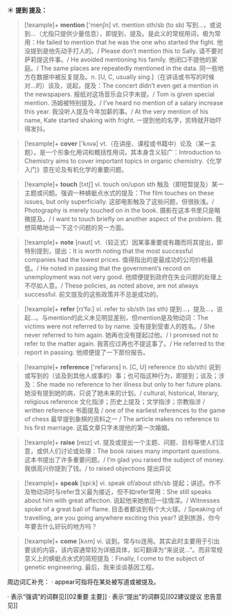 ☀ <span class="category">**提到 提及：**</span>
>[!example]+ <span class="vocabulary">**mention**</span> ['menʃn] 
> <span class="definition">vt. mention sth/sb (to sb) 写到…，或说到…（尤指只提供少量信息），即提到，提及。是此义的常规用词，极为常用：</span>He failed to mention that he was the one who started the fight. 他没提到是他先动手打人的。/ Please don’t mention this to Sally. 请不要对萨莉提这件事。/ He avoided mentioning his family. 他闭口不提他的家庭。/ The same places are repeatedly mentioned in the data. 同一些地方在数据中被反复提及。<span class="definition">n. [U, C, usually sing.]（在讲话或书写的时候对…的）谈及，说起，提及：</span>The concert didn’t even get a mention in the newspapers. 报纸对这场音乐会只字未提。/ Tom is given special mention. 汤姆被特别提及。/ I’ve heard no mention of a salary increase this year. 我没听人提及今年加薪的事。/ At the very mention of his name, Kate started shaking with fright. 一提到他的名字，凯特就开始吓得发抖。

>[!example]+ <span class="vocabulary">**cover**</span> ['kʌvə] 
> <span class="definition">vt.（在讲座、课程或书籍中）论及（某一主题）。是一个形象化用词和概括性用词，其本身含义较广：</span>Introduction to Chemistry aims to cover important topics in organic chemistry.《化学入门》意在论及有机化学的重要问题。

>[!example]+ <span class="vocabulary">**touch**</span> [tʌtʃ] 
> <span class="definition">vi. touch on/upon sth 触及（即短暂提及）某一主题或问题。强调一种蜻蜓点水式的提及：</span>The film touches on these issues, but only superficially. 这部电影触及了这些问题，但很肤浅。/ Photography is merely touched on in the book. 摄影在这本书里只是略微提及。/ I want to touch briefly on another aspect of the problem. 我想简略地谈一下这个问题的另一方面。

>[!example]+ <span class="vocabulary">**note**</span> [nəʊt] 
> <span class="definition">vt.（较正式）因某事重要或有趣而将其提出，即特别提到，提出：</span>It is worth noting that the most successful companies had the lowest prices. 值得指出的是最成功的公司价格最低。/ He noted in passing that the government’s record on unemployment was not very good. 他顺便提到政府在失业问题的处理上不尽如人意。/ These policies, as noted above, are not always successful. 前文提及的这些政策并不总是成功的。

>[!example]+ <span class="vocabulary">**refer**</span> [rɪ'fə:] 
> <span class="definition">vi. refer to sb/sth (as sth) 提到…，提及…，说起…。与mention的此义未见明显差别，但mention是及物动词：</span>The victims were not referred to by name. 没有提到受害人的姓名。/ She never referred to him again. 她再也没有提起过他。/ I promised not to refer to the matter again. 我答应过再也不提这事了。/ He referred to the report in passing. 他顺便提了一下那份报告。

>[!example]+ <span class="vocabulary">**reference**</span> ['refərəns] 
> <span class="definition">n. [C, U] reference (to sb/sth) 说到或写到的（谈及到其他人或事的）事；也可指这种行为，即提到；谈及；涉及：</span>She made no reference to her illness but only to her future plans. 她没有提到她的病，只说了她未来的计划。/ cultural, historical, literary, religious reference 文化指涉；历史上提及；文学指涉；宗教指涉 / written reference 书面提及 / one of the earliest references to the game of chess 最早提到象棋的资料之一 / The article makes no reference to his first marriage. 这篇文章只字未提他的第一次婚姻。

>[!example]+ <span class="vocabulary">**raise**</span> [reɪz] 
> <span class="definition">vt. 提及或提出一个主题、问题、目标等使人们注意，或供人们讨论或处理：</span>The book raises many important questions. 这本书提出了许多重要问题。/ I’m glad you raised the subject of money. 我很高兴你提到了钱。/ to raised objections 提出异议

>[!example]+ <span class="vocabulary">**speak**</span> [spi:k] 
> <span class="definition">vi. speak of/about sth/sb 提起；讲述。作不及物动词时与refer含义最为接近，但不如refer常用：</span>She still speaks about him with great affection. 说起他来她依旧一往情深。/ Witnesses spoke of a great ball of flame. 目击者都谈到有个大火球。/ Speaking of travelling, are you going anywhere exciting this year? 说到旅游，你今年要去什么好玩的地方吗？

>[!example]+ <span class="vocabulary">**come**</span> [kʌm] 
> <span class="definition">vi. 谈到。常与to连用。其实此时主要用于引出要谈的内容，该内容通常较为详细具体，如可翻译为“来说说…”。而非常规意义上的蜻蜓点水式的简短提及：</span>Finally, I come to the subject of genetic engineering. 最后，我来谈谈基因工程。

周边词汇补充：
· appear可指将在某处被写道或被提及。

· 表示“强调”的词群见[[02重要 主要]]
· 表示“提出”的词群见[[02建议提议 忠告意见]]
